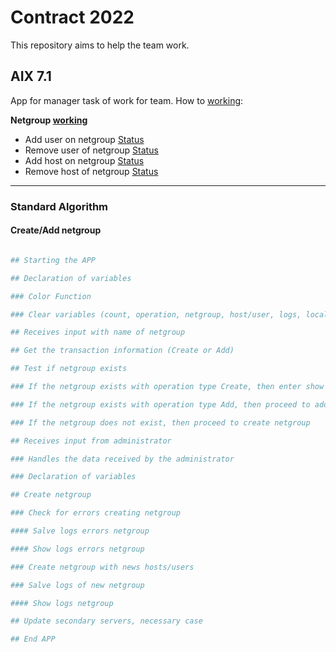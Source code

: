 # Contract 2022

This repository aims to help the team work.


## AIX 7.1

App for manager task of work for team. How to [working]():

**Netgroup [working]()**
- Add user on netgroup [Status]()
- Remove user of netgroup [Status]()
- Add host on netgroup [Status]()
- Remove host of netgroup [Status]()

---

### Standard Algorithm

#### Create/Add netgroup

```bash

## Starting the APP

## Declaration of variables

### Color Function

### Clear variables (count, operation, netgroup, host/user, logs, locality, register)

## Receives input with name of netgroup

## Get the transaction information (Create or Add)

## Test if netgroup exists

### If the netgroup exists with operation type Create, then enter show and exit the app

### If the netgroup exists with operation type Add, then proceed to add hosts/users on netgroup

### If the netgroup does not exist, then proceed to create netgroup

## Receives input from administrator

### Handles the data received by the administrator

### Declaration of variables

## Create netgroup

### Check for errors creating netgroup

#### Salve logs errors netgroup

#### Show logs errors netgroup

### Create netgroup with news hosts/users

### Salve logs of new netgroup

#### Show logs netgroup

## Update secondary servers, necessary case

## End APP

```



